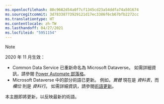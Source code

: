 ```yaml
---
ms.openlocfilehash: 80c9682d54a0f7cf1345cd23a54ddfa74a501674
ms.sourcegitcommit: 3d78338773929121d17ec3386f6cb67bfb2272cc
ms.translationtype: HT
ms.contentlocale: zh-TW
ms.lasthandoff: 04/27/2021
ms.locfileid: "5951154"
---
```

> [!NOTE]
> 2020 年 11 月生效：
>
> - Common Data Service 已重新命名為 Microsoft Dataverse。 如需詳細資訊，請參閱 [Power Automate 部落格](https://aka.ms/PAuAppBlog)。
> - Microsoft Dataverse 中的部分術語已更新。 例如，*實體* 現在是 *資料表*，而 *欄位* 則是 *資料行*。 如需詳細資訊，請參閱[術語更新](/powerapps/maker/data-platform/data-platform-intro)。
>
> 本主題即將更新，以反映最新的術語。